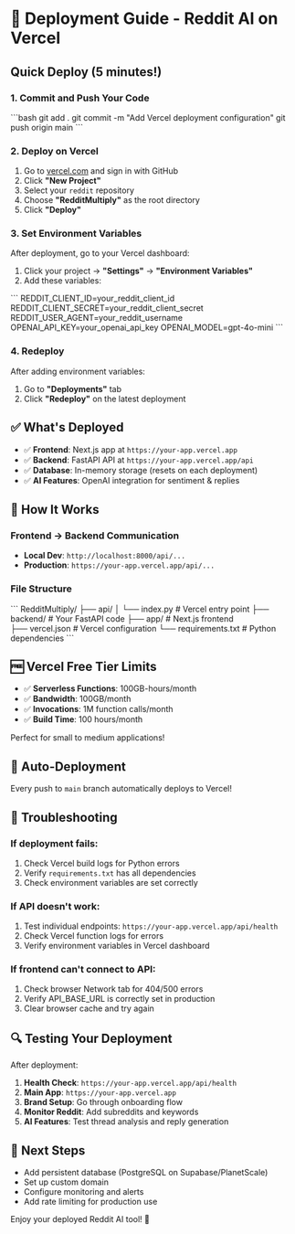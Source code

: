 # 🚀 Deployment Guide - Reddit AI on Vercel

## Quick Deploy (5 minutes!)

### 1. **Commit and Push Your Code**
\`\`\`bash
git add .
git commit -m "Add Vercel deployment configuration"
git push origin main
\`\`\`

### 2. **Deploy on Vercel**
1. Go to [vercel.com](https://vercel.com) and sign in with GitHub
2. Click **"New Project"** 
3. Select your `reddit` repository
4. Choose **"RedditMultiply"** as the root directory
5. Click **"Deploy"**

### 3. **Set Environment Variables**
After deployment, go to your Vercel dashboard:
1. Click your project → **"Settings"** → **"Environment Variables"**
2. Add these variables:

\`\`\`
REDDIT_CLIENT_ID=your_reddit_client_id
REDDIT_CLIENT_SECRET=your_reddit_client_secret  
REDDIT_USER_AGENT=your_reddit_username
OPENAI_API_KEY=your_openai_api_key
OPENAI_MODEL=gpt-4o-mini
\`\`\`

### 4. **Redeploy**
After adding environment variables:
1. Go to **"Deployments"** tab
2. Click **"Redeploy"** on the latest deployment

## ✅ **What's Deployed**

- ✅ **Frontend**: Next.js app at `https://your-app.vercel.app`
- ✅ **Backend**: FastAPI API at `https://your-app.vercel.app/api`
- ✅ **Database**: In-memory storage (resets on each deployment)
- ✅ **AI Features**: OpenAI integration for sentiment & replies

## 🔧 **How It Works**

### Frontend → Backend Communication
- **Local Dev**: `http://localhost:8000/api/...`
- **Production**: `https://your-app.vercel.app/api/...`

### File Structure
\`\`\`
RedditMultiply/
├── api/
│   └── index.py          # Vercel entry point
├── backend/              # Your FastAPI code
├── app/                  # Next.js frontend  
├── vercel.json          # Vercel configuration
└── requirements.txt     # Python dependencies
\`\`\`

## 🆓 **Vercel Free Tier Limits**
- ✅ **Serverless Functions**: 100GB-hours/month
- ✅ **Bandwidth**: 100GB/month
- ✅ **Invocations**: 1M function calls/month
- ✅ **Build Time**: 100 hours/month

Perfect for small to medium applications!

## 🔄 **Auto-Deployment**
Every push to `main` branch automatically deploys to Vercel!

## 🐛 **Troubleshooting**

### If deployment fails:
1. Check Vercel build logs for Python errors
2. Verify `requirements.txt` has all dependencies
3. Check environment variables are set correctly

### If API doesn't work:
1. Test individual endpoints: `https://your-app.vercel.app/api/health`
2. Check Vercel function logs for errors
3. Verify environment variables in Vercel dashboard

### If frontend can't connect to API:
1. Check browser Network tab for 404/500 errors
2. Verify API_BASE_URL is correctly set in production
3. Clear browser cache and try again

## 🔍 **Testing Your Deployment**

After deployment:
1. **Health Check**: `https://your-app.vercel.app/api/health`
2. **Main App**: `https://your-app.vercel.app`
3. **Brand Setup**: Go through onboarding flow
4. **Monitor Reddit**: Add subreddits and keywords
5. **AI Features**: Test thread analysis and reply generation

## 🎯 **Next Steps**

- Add persistent database (PostgreSQL on Supabase/PlanetScale)
- Set up custom domain
- Configure monitoring and alerts
- Add rate limiting for production use

Enjoy your deployed Reddit AI tool! 🎉
